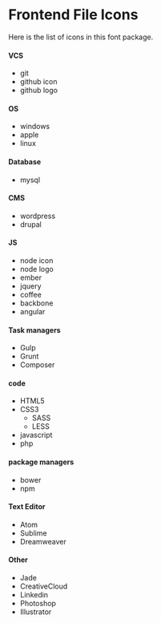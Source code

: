 # Frontend File Icons

Here is the list of icons in this font package.

#### VCS
- git
- github icon
- github logo

#### OS
- windows
- apple
- linux

#### Database
- mysql

#### CMS
- wordpress
- drupal

#### JS
- node icon
- node logo
- ember
- jquery
- coffee
- backbone
- angular

#### Task managers
- Gulp
- Grunt
- Composer

#### code
- HTML5
- CSS3
  - SASS
  - LESS
- javascript
- php

#### package managers
- bower
- npm

#### Text Editor
- Atom
- Sublime
- Dreamweaver

#### Other
- Jade
- CreativeCloud
- Linkedin
- Photoshop
- Illustrator
